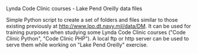 Lynda Code Clinic courses - Lake Pend Oreilly data files

Simple Python script to create a set of folders and files similar to those existing previously at http://www.lpo.dt.navy.mil/data/DM.
It can be used for training purposes when studying some Lynda Code Clinic courses ("Code Clinic Python", "Code Clinic PHP").
A local ftp or http server can be used to serve them while working on "Lake Pend Oreilly" exercise. 
